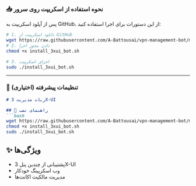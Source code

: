

### 📥 **نحوه استفاده از اسکریپت روی سرور**  
پس از آپلود اسکریپت به GitHub، از این دستورات برای اجرا استفاده کنید:  

```bash
# 1. دانلود اسکریپت از GitHub
wget https://raw.githubusercontent.com/A-Battousai/vpn-management-bot/main/install_3xui_bot.sh -O install_3xui_bot.sh
# 2. دادن مجوز اجرا
chmod +x install_3xui_bot.sh

# 3. اجرای اسکریپت
sudo ./install_3xui_bot.sh
```

---

### 🔧 **تنظیمات پیشرفته (اختیاری)**  
   ```markdown
   # ربات مدیریت 3X-UI

   ## 📌 راهنمای نصب
   ```bash
   wget https://raw.githubusercontent.com/A-Battousai/vpn-management-bot/main/install_3xui_bot.sh
   chmod +x install_3xui_bot.sh
   sudo ./install_3xui_bot.sh
   ```

   ## ✨ ویژگی‌ها
   - پشتیبانی از چندین پنل 3X-UI
   - وب اسکرپینگ خودکار
   - مدیریت مالکیت اکانت‌ها
   ```

